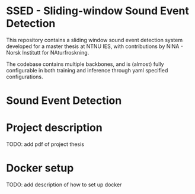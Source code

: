 # SSED - Sliding-window Sound Event Detection

This repository contains a sliding window sound event detection system developed for a master thesis at NTNU IES, with contributions by NINA - Norsk Institutt for NAturfroskning.

The codebase contains multiple backbones, and is (almost) fully configurable in both training and inference through yaml specified configurations.


# Sound Event Detection



# Project description

TODO: add pdf of project thesis


# Docker setup

TODO: add description of how to set up docker

